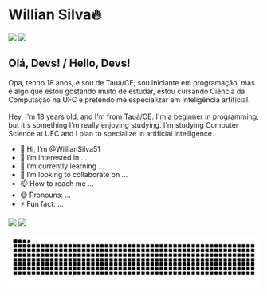 <h1>Willian Silva🔥</h1>


<div>
<a href="https://www.linkedin.com/in/willian-silva01/" target="_blank"><img loading="lazy" src="https://img.shields.io/badge/LinkedIn-0077B5?style=for-the-badge&logo=linkedin&logoColor=white" target="_blank"></a>
<a href="mailto:antonio.willian051@gmail.com" target="_blank"><img loading="lazy" src="https://img.shields.io/badge/Gmail-D14836?style=for-the-badge&logo=gmail&logoColor=white" target="_blank"></a>
</div>

<div>
<h2>Olá, Devs! / Hello, Devs!</h2>
Opa, tenho 18 anos, e sou de Tauá/CE, sou iniciante em programação, mas é algo que estou gostando muito de estudar, estou cursando Ciência da Computação na UFC e pretendo me especializar em inteligência artificial.
</br>
</br>
Hey, I'm 18 years old, and I'm from Tauá/CE. I'm a beginner in programming, but it's something I'm really enjoying studying. I'm studying Computer Science at UFC and I plan to specialize in artificial intelligence.
</div>

- 👋 Hi, I’m @WillianSilva51
- 👀 I’m interested in ...
- 🌱 I’m currently learning ...
- 💞️ I’m looking to collaborate on ...
- 📫 How to reach me ...
- 😄 Pronouns: ...
- ⚡ Fun fact: ...


<div>
<a href="https://github.com/WillianSilva51">
<img loading="lazy" height="180em" src="https://github-readme-stats.vercel.app/api/top-langs/?username=WillianSilva51&layout=compact&langs_count=7&theme=dracula"/>
<img loading="lazy" height="180em" src="https://github-readme-stats.vercel.app/api?username=WillianSilva51&show_icons=true&theme=dracula&include_all_commits=true&count_private=true"/>
</div>

![Snake animation](https://github.com/WillianSilva51/WillianSilva51/blob/output/github-contribution-grid-snake.svg)
